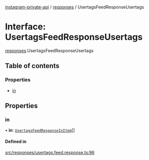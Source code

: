 [instagram-private-api](../../README.md) / [responses](../../modules/responses.md) / UsertagsFeedResponseUsertags

# Interface: UsertagsFeedResponseUsertags

[responses](../../modules/responses.md).UsertagsFeedResponseUsertags

## Table of contents

### Properties

- [in](UsertagsFeedResponseUsertags.md#in)

## Properties

### in

• **in**: [`UsertagsFeedResponseInItem`](UsertagsFeedResponseInItem.md)[]

#### Defined in

[src/responses/usertags.feed.response.ts:96](https://github.com/Nerixyz/instagram-private-api/blob/4971f34/src/responses/usertags.feed.response.ts#L96)
